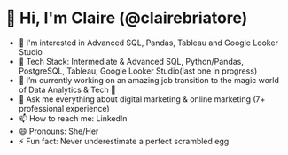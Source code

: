 
# 👋 Hi, I'm Claire (@clairebriatore)

- 👀 I'm interested in Advanced SQL, Pandas, Tableau and Google Looker Studio
- 🚀 Tech Stack: Intermediate & Advanced SQL, Python/Pandas, PostgreSQL, Tableau, Google Looker Studio(last one in progress)
- 🔭 I’m currently working on an amazing job transition to the magic world of Data Analytics & Tech 🦄
- 💬 Ask me everything about digital marketing & online marketing (7+ professional experience)
- 📫 How to reach me: LinkedIn 
- 😄 Pronouns: She/Her
- ⚡ Fun fact: Never underestimate a perfect scrambled egg

